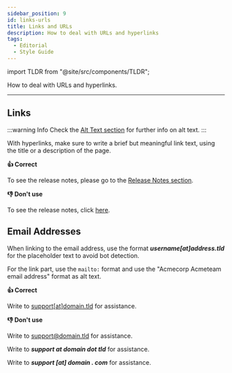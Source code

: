 ```yaml
---
sidebar_position: 9
id: links-urls
title: Links and URLs
description: How to deal with URLs and hyperlinks
tags:
  - Editorial
  - Style Guide
---
```


import TLDR from "@site/src/components/TLDR";

<TLDR>

How to deal with URLs and hyperlinks.

</TLDR>

---

## Links

:::warning Info
Check the [Alt Text section](./alt-text.md "Alt text section") for further info on alt text.
:::

With hyperlinks, make sure to write a brief but meaningful link text, using the title or a description of the page.

<!-- markdown-link-check-disable -->

**:thumbsup: Correct**

To see the release notes, please go to the [Release Notes section](https://link.com "Release Notes Section").

**:thumbsdown: Don't use**

To see the release notes, click [here](https://link.com "Release Notes Section").

<!-- markdown-link-check-enable -->

## Email Addresses

When linking to the email address, use the format ***username[at]address.tld*** for the placeholder text to avoid bot detection.

For the link part, use the `mailto:` format and use the "Acmecorp Acmeteam email address" format as alt text.

**:thumbsup: Correct**

Write to [support\[at\]domain.tld](mailto:support@domain.tld "Acmecorp Support Team email address") for assistance.

**:thumbsdown: Don't use**

Write to [support@domain.tld](mailto:support@domain.tld "Acmecorp Support Team email address") for assistance.

Write to ***support at domain dot tld*** for assistance.

Write to ***support [at] domain . com*** for assistance.
